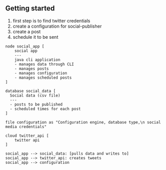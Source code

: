 ## Getting started

1. first step is to find twitter credentials
2. create a configuration for social-publisher
3. create a post
4. schedule it to be sent

```plantuml
node social_app [
    social app
    ---
    java cli application
    - manages data through CLI
    - manages posts
    - manages configuration
    - manages scheduled posts
]

database social_data [
  Social data (csv file)
  ---
  - posts to be published
  - scheduled times for each post
]

file configuration as "Configuration engine, database type,\n social media credentials"

cloud twitter_api [
    twitter api
]

social_app --> social_data: [pulls data and writes to]
social_app --> twitter_api: creates tweets
social_app --> configuration
```
